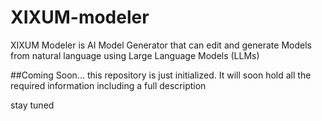 # XIXUM-modeler
XIXUM Modeler is AI Model Generator that can edit and generate Models from natural language using Large Language Models (LLMs)

##Coming Soon...
this repository is just initialized. It will soon hold all the required information including a full description

stay tuned
